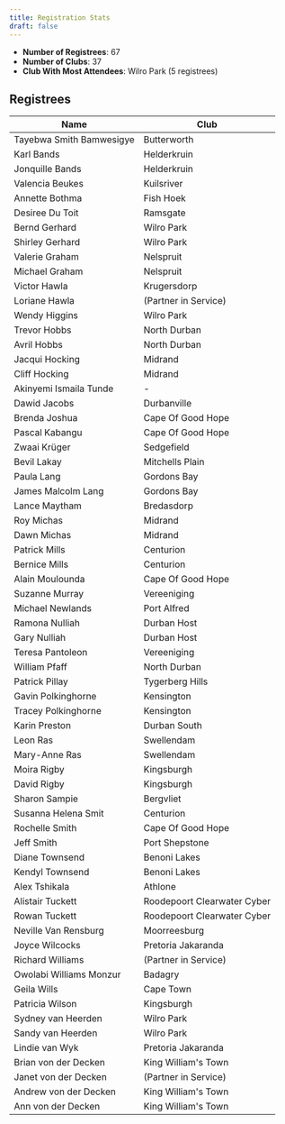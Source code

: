 ```yaml
---
title: Registration Stats
draft: false
---
```


<ul><li><strong>Number of Registrees</strong>: 67</li>

<li><strong>Number of Clubs</strong>: 37</li>

<li><strong>Club With Most Attendees</strong>: Wilro Park (5 registrees)</li>
</ul><h2>Registrees</h2>

<script type="text/javascript" src="https://ajax.googleapis.com/ajax/libs/jquery/3.4.1/jquery.min.js"></script>
<script type="text/javascript" src="https://cdnjs.com/libraries/jquery.tablesorter"></script>
<script type="text/javascript">
    $(function() {
        $(".registreeTable").tablesorter();
    });
</script>

<table id="registreeTable" class="tablesorter">
    <thead>
        <tr>
            <th>
                Name
            </th> 
            <th>
                Club
            </th>
        </tr>
    </thead>
    <tbody>
<tr><td>Tayebwa Smith Bamwesigye</td><td>Butterworth</td></tr><tr><td>Karl Bands</td><td>Helderkruin</td></tr><tr><td>Jonquille Bands</td><td>Helderkruin</td></tr><tr><td>Valencia Beukes</td><td>Kuilsriver</td></tr><tr><td>Annette Bothma</td><td>Fish Hoek</td></tr><tr><td>Desiree Du Toit</td><td>Ramsgate</td></tr><tr><td>Bernd Gerhard</td><td>Wilro Park</td></tr><tr><td>Shirley Gerhard</td><td>Wilro Park</td></tr><tr><td>Valerie Graham</td><td>Nelspruit</td></tr><tr><td>Michael Graham</td><td>Nelspruit</td></tr><tr><td>Victor Hawla</td><td>Krugersdorp</td></tr><tr><td>Loriane Hawla</td><td>(Partner in Service)</td></tr><tr><td>Wendy Higgins</td><td>Wilro Park</td></tr><tr><td>Trevor Hobbs</td><td>North Durban</td></tr><tr><td>Avril Hobbs</td><td>North Durban</td></tr><tr><td>Jacqui Hocking</td><td>Midrand</td></tr><tr><td>Cliff Hocking</td><td>Midrand</td></tr><tr><td>Akinyemi Ismaila Tunde</td><td>-</td></tr><tr><td>Dawid Jacobs</td><td>Durbanville</td></tr><tr><td>Brenda Joshua</td><td>Cape Of Good Hope</td></tr><tr><td>Pascal Kabangu</td><td>Cape Of Good Hope</td></tr><tr><td>Zwaai Krüger</td><td>Sedgefield</td></tr><tr><td>Bevil Lakay</td><td>Mitchells Plain</td></tr><tr><td>Paula Lang</td><td>Gordons Bay</td></tr><tr><td>James Malcolm Lang</td><td>Gordons Bay</td></tr><tr><td>Lance Maytham</td><td>Bredasdorp</td></tr><tr><td>Roy Michas</td><td>Midrand</td></tr><tr><td>Dawn Michas</td><td>Midrand</td></tr><tr><td>Patrick Mills</td><td>Centurion</td></tr><tr><td>Bernice Mills</td><td>Centurion</td></tr><tr><td>Alain Moulounda</td><td>Cape Of Good Hope</td></tr><tr><td>Suzanne Murray</td><td>Vereeniging</td></tr><tr><td>Michael Newlands</td><td>Port Alfred</td></tr><tr><td>Ramona Nulliah</td><td>Durban Host</td></tr><tr><td>Gary Nulliah</td><td>Durban Host</td></tr><tr><td>Teresa Pantoleon</td><td>Vereeniging</td></tr><tr><td>William Pfaff</td><td>North Durban</td></tr><tr><td>Patrick Pillay</td><td>Tygerberg Hills</td></tr><tr><td>Gavin Polkinghorne</td><td>Kensington</td></tr><tr><td>Tracey Polkinghorne</td><td>Kensington</td></tr><tr><td>Karin Preston</td><td>Durban South</td></tr><tr><td>Leon Ras</td><td>Swellendam</td></tr><tr><td>Mary-Anne Ras</td><td>Swellendam</td></tr><tr><td>Moira Rigby</td><td>Kingsburgh</td></tr><tr><td>David Rigby</td><td>Kingsburgh</td></tr><tr><td>Sharon Sampie</td><td>Bergvliet</td></tr><tr><td>Susanna Helena Smit</td><td>Centurion</td></tr><tr><td>Rochelle Smith</td><td>Cape Of Good Hope</td></tr><tr><td>Jeff Smith</td><td>Port Shepstone</td></tr><tr><td>Diane Townsend</td><td>Benoni Lakes</td></tr><tr><td>Kendyl Townsend</td><td>Benoni Lakes</td></tr><tr><td>Alex Tshikala</td><td>Athlone</td></tr><tr><td>Alistair Tuckett</td><td>Roodepoort Clearwater Cyber</td></tr><tr><td>Rowan Tuckett</td><td>Roodepoort Clearwater Cyber</td></tr><tr><td>Neville Van Rensburg</td><td>Moorreesburg</td></tr><tr><td>Joyce Wilcocks</td><td>Pretoria Jakaranda</td></tr><tr><td>Richard Williams</td><td>(Partner in Service)</td></tr><tr><td>Owolabi Williams Monzur</td><td>Badagry</td></tr><tr><td>Geila Wills</td><td>Cape Town</td></tr><tr><td>Patricia Wilson</td><td>Kingsburgh</td></tr><tr><td>Sydney van Heerden</td><td>Wilro Park</td></tr><tr><td>Sandy van Heerden</td><td>Wilro Park</td></tr><tr><td>Lindie van Wyk</td><td>Pretoria Jakaranda</td></tr><tr><td>Brian von der Decken</td><td>King William's Town</td></tr><tr><td>Janet von der Decken</td><td>(Partner in Service)</td></tr><tr><td>Andrew von der Decken</td><td>King William's Town</td></tr><tr><td>Ann von der Decken</td><td>King William's Town</td></tr>
</tbody>
</table>
